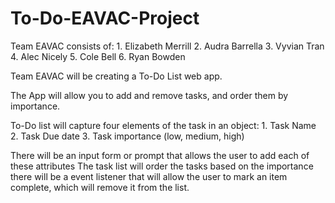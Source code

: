 # To-Do-EAVAC-Project

Team EAVAC consists of:
    1. Elizabeth Merrill
    2. Audra Barrella
    3. Vyvian Tran
    4. Alec Nicely
    5. Cole Bell
    6. Ryan Bowden

Team EAVAC will be creating a To-Do List web app. 

The App will allow you to add and remove tasks, and order them by importance.

To-Do list will capture four elements of the task in an object:
    1. Task Name
    2. Task Due date
    3. Task importance (low, medium, high)

There will be an input form or prompt that allows the user to add each of these attributes
The task list will order the tasks based on the importance
there will be a event listener that will allow the user to mark an item complete, which will remove it from the list.


